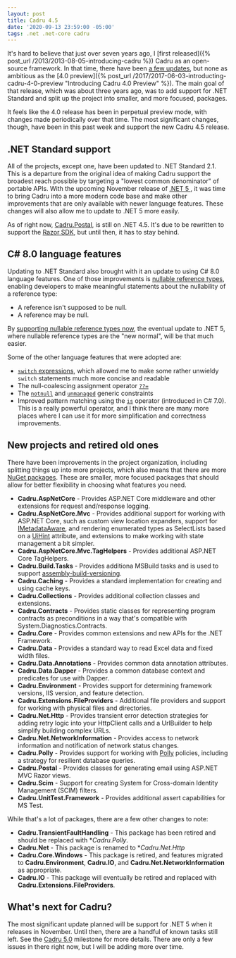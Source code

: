 ```yaml
---
layout: post
title: Cadru 4.5
date: '2020-09-13 23:59:00 -05:00'
tags: .net .net-core cadru
---
```


It's hard to believe that just over seven years ago, I [first released]({% post_url /2013/2013-08-05-introducing-cadru %}) Cadru as an open-source framework. In that time, there have been [a few updates](https://scottdorman.blog/tags/#cadru), but none as ambitious as the [4.0 preview]({% post_url /2017/2017-06-03-introducting-cadru-4-0-preview "Introducing Cadru 4.0 Preview" %}). The main goal of that release, which was about three years ago, was to add support for .NET Standard and split up the project into smaller, and more focused, packages.

It feels like the 4.0 release has been in perpetual preview mode, with changes made periodically over that time. The most significant changes, though, have been in this past week and support the new Cadru 4.5 release.

## .NET Standard support
All of the projects, except one, have been updated to .NET Standard 2.1. This is a departure from the original idea of making Cadru support the broadest reach possible by targeting a "lowest common denominator" of portable APIs. With the upcoming November release of [.NET 5 ](https://devblogs.microsoft.com/dotnet/introducing-net-5/), it was time to bring Cadru into a more modern code base and make other improvements that are only available with newer language features. These changes will also allow me to update to .NET 5 more easily.

As of right now, [Cadru.Postal](https://github.com/scottdorman/cadru/tree/master/src/Cadru.Postal), is still on .NET 4.5. It's due to be rewritten to support the [Razor SDK](https://docs.microsoft.com/en-us/aspnet/core/razor-pages/sdk?view=aspnetcore-3.1), but until then, it has to stay behind.

## C# 8.0 language features
Updating to .NET Standard also brought with it an update to using C# 8.0 language features. One of those improvements is [nullable reference types](https://docs.microsoft.com/en-us/dotnet/csharp/nullable-references), enabling developers to make meaningful statements about the nullability of a reference type:
* A reference isn't supposed to be null.
* A reference may be null.

By [supporting nullable reference types now](https://devblogs.microsoft.com/dotnet/embracing-nullable-reference-types/#the-nullable-rollout-phase), the eventual update to .NET 5, where nullable reference types are the "new normal", will be that much easier.

Some of the other language features that were adopted are:
* [`switch` expressions](https://docs.microsoft.com/en-us/dotnet/csharp/language-reference/operators/switch-expression), which allowed me to make some rather unwieldy `switch` statements much more concise and readable
* The null-coalescing assignment operator [`??=`](https://docs.microsoft.com/en-us/dotnet/csharp/whats-new/csharp-8#null-coalescing-assignment)
* The [`notnull`](https://docs.microsoft.com/en-us/dotnet/csharp/programming-guide/generics/constraints-on-type-parameters#notnull-constraint) and [`unmanaged`](https://docs.microsoft.com/en-us/dotnet/csharp/programming-guide/generics/constraints-on-type-parameters#unmanaged-constraint) generic constraints
* Improved pattern matching using the [`is`](https://docs.microsoft.com/en-us/dotnet/csharp/language-reference/keywords/is) operator (introduced in C# 7.0). This is a really powerful operator, and I think there are many more places where I can use it for more simplification and correctness improvements.

## New projects and retired old ones
There have been improvements in the project organization, including splitting things up into more projects, which also means that there are more [NuGet packages](https://www.nuget.org/packages?q=Tags:"cadru"). These are smaller, more focused packages that should allow for better flexibility in choosing what features you need.

* **Cadru.AspNetCore** - Provides ASP.NET Core middleware and other extensions for request and/response logging.
* **Cadru.AspNetCore.Mvc** - Provides additional support for working with ASP.NET Core, such as custom view location expanders, support for [IMetadataAware](https://docs.microsoft.com/en-us/dotnet/api/system.web.modelbinding.imetadataaware), and rendering enumerated types as SelectLists based on a [UiHint](https://docs.microsoft.com/en-us/dotnet/api/system.componentmodel.dataannotations.uihintattribute) attribute, and extensions to make working with state management a bit simpler.
* **Cadru.AspNetCore.Mvc.TagHelpers** - Provides additional ASP.NET Core TagHelpers.
* **Cadru.Build.Tasks** - Provides additiona MSBuild tasks and is used to support [assembly-build-versioning](https://github.com/scottdorman/assembly-build-versioning).
* **Cadru.Caching** - Provides a standard implementation for creating and using cache keys.
* **Cadru.Collections** - Provides additional collection classes and extensions.
* **Cadru.Contracts** - Provides static classes for representing program contracts as preconditions in a way that's compatible with System.Diagnostics.Contracts.
* **Cadru.Core** - Provides common extensions and new APIs for the .NET Framework.
* **Cadru.Data** - Provides a standard way to read Excel data and fixed width files.
* **Cadru.Data.Annotations** - Provides common data annotation attributes.
* **Cadru.Data.Dapper** - Provides a common database context and predicates for use with Dapper.
* **Cadru.Environment** - Provides support for determining framework versions, IIS version, and feature detection.
* **Cadru.Extensions.FileProviders** - Additional file providers and support for working with physical files and directories.
* **Cadru.Net.Http** - Provides transient error detection strategies for adding retry logic into your HttpClient calls and a UrlBuilder to help simplify building complex URLs.
* **Cadru.Net.NetworkInformation** - Provides access to network information and notification of network status changes.
* **Cadru.Polly** - Provides support for working with [Polly](https://github.com/App-vNext/Polly) policies, including a strategy for resilient database queries.
* **Cadru.Postal** - Provides classes for generating email using ASP.NET MVC Razor views.
* **Cadru.Scim** - Support for creating System for Cross-domain Identity Management (SCIM) filters.
* **Cadru.UnitTest.Framework** - Provides additional assert capabilities for MS Test.

While that's a lot of packages, there are a few other changes to note:
* **Cadru.TransientFaultHandling** - This package has been retired and should be replaced with **Cadru.Polly*.
* **Cadru.Net** - This package is renamed to **Cadru.Net.Http*
* **Cadru.Core.Windows** - This package is retired, and features migrated to **Cadru.Environment**, **Cadru.IO**, and **Cadru.Net.NetworkInformation** as appropriate.
* **Cadru.IO** - This package will eventually be retired and replaced with **Cadru.Extensions.FileProviders**.

## What's next for Cadru?
The most significant update planned will be support for .NET 5 when it releases in November. Until then, there are a handful of known tasks still left. See the [Cadru 5.0](https://github.com/scottdorman/cadru/milestone/1) milestone for more details. There are only a few issues in there right now, but I will be adding more over time.
